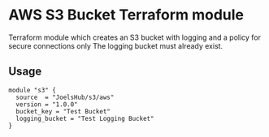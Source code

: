# AWS S3 Bucket Terraform module

Terraform module which creates an S3 bucket with logging and a policy for secure connections only
The logging bucket must already exist.

## Usage

```hcl
module "s3" {
  source  = "JoelsHub/s3/aws"
  version = "1.0.0"
  bucket_key = "Test Bucket"
  logging_bucket = "Test Logging Bucket"
}
```
